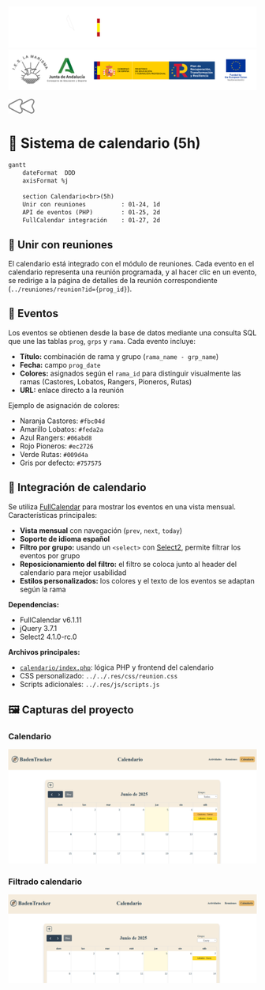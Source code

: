 ![](https://raw.githubusercontent.com/jcorvid509/.resGen/9cf65965f880c39d5e634d73522a6d656c4ea501/_bannerD.png#gh-dark-mode-only)
![](https://raw.githubusercontent.com/jcorvid509/.resGen/9cf65965f880c39d5e634d73522a6d656c4ea501/_bannerL.png#gh-light-mode-only)

<a href="/.md/readme.md"><img src="https://raw.githubusercontent.com/jcorvid509/.resGen/9cf65965f880c39d5e634d73522a6d656c4ea501/_back.svg" height="30"></a>

# 📆 Sistema de calendario (5h)

```mermaid
gantt
    dateFormat  DDD
    axisFormat %j
   
    section Calendario<br>(5h)
    Unir con reuniones          : 01-24, 1d
    API de eventos (PHP)        : 01-25, 2d
    FullCalendar integración    : 01-27, 2d
```

## 🔗 Unir con reuniones

El calendario está integrado con el módulo de reuniones. Cada evento en el calendario representa una reunión programada, y al hacer clic en un evento, se redirige a la página de detalles de la reunión correspondiente (`../reuniones/reunion?id={prog_id}`).

## 🎉 Eventos

Los eventos se obtienen desde la base de datos mediante una consulta SQL que une las tablas `prog`, `grps` y `rama`. Cada evento incluye:
- **Título:** combinación de rama y grupo (`rama_name - grp_name`)
- **Fecha:** campo `prog_date`
- **Colores:** asignados según el `rama_id` para distinguir visualmente las ramas (Castores, Lobatos, Rangers, Pioneros, Rutas)
- **URL:** enlace directo a la reunión

Ejemplo de asignación de colores:
- Naranja Castores: `#fbc04d`
- Amarillo Lobatos: `#feda2a`
- Azul Rangers: `#06abd8`
- Rojo Pioneros: `#ec2726`
- Verde Rutas: `#009d4a`
- Gris por defecto: `#757575`

## 📅 Integración de calendario

Se utiliza [FullCalendar](https://fullcalendar.io/) para mostrar los eventos en una vista mensual.  
Características principales:
- **Vista mensual** con navegación (`prev`, `next`, `today`)
- **Soporte de idioma español**
- **Filtro por grupo:** usando un `<select>` con [Select2](https://select2.org/), permite filtrar los eventos por grupo
- **Reposicionamiento del filtro:** el filtro se coloca junto al header del calendario para mejor usabilidad
- **Estilos personalizados:** los colores y el texto de los eventos se adaptan según la rama

**Dependencias:**
- FullCalendar v6.1.11
- jQuery 3.7.1
- Select2 4.1.0-rc.0

**Archivos principales:**
- [`calendario/index.php`](../calendario/index.php): lógica PHP y frontend del calendario
- CSS personalizado: `../../.res/css/reunion.css`
- Scripts adicionales: `../.res/js/scripts.js`

## 🖼️ Capturas del proyecto

### Calendario

![Ventana de calendario](img/calendario.png)

### Filtrado calendario

![Ventana de filtrado del calendario](img/filtrado-calendario.png)

